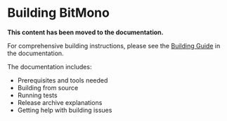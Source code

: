 # Building BitMono

**This content has been moved to the documentation.**

For comprehensive building instructions, please see the [Building Guide](https://bitmono.readthedocs.io/en/latest/developers/building.html) in the documentation.

The documentation includes:
- Prerequisites and tools needed
- Building from source
- Running tests
- Release archive explanations
- Getting help with building issues